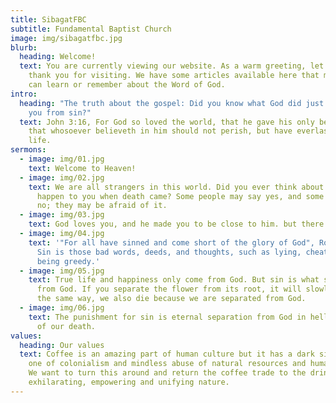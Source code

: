 ```yaml
---
title: SibagatFBC
subtitle: Fundamental Baptist Church
image: img/sibagatfbc.jpg
blurb:
  heading: Welcome!
  text: You are currently viewing our website. As a warm greeting, let us say
    thank you for visiting. We have some articles available here that maybe you
    can learn or remember about the Word of God.
intro:
  heading: "The truth about the gospel: Did you know what God did just to redeem
    you from sin?"
  text: John 3:16, For God so loved the world, that he gave his only begotten Son,
    that whosoever believeth in him should not perish, but have everlasting
    life.
sermons:
  - image: img/01.jpg
    text: Welcome to Heaven!
  - image: img/02.jpg
    text: We are all strangers in this world. Did you ever think about what would
      happen to you when death came? Some people may say yes, and some may say
      no; they may be afraid of it.
  - image: img/03.jpg
    text: God loves you, and he made you to be close to him. but there is a problem.
  - image: img/04.jpg
    text: '"For all have sinned and come short of the glory of God", Romans 3:23.
      Sin is those bad words, deeds, and thoughts, such as lying, cheating, and
      being greedy.'
  - image: img/05.jpg
    text: True life and happiness only come from God. But sin is what separates us
      from God. If you separate the flower from its root, it will slowly die. In
      the same way, we also die because we are separated from God.
  - image: img/06.jpg
    text: The punishment for sin is eternal separation from God in hell at the time
      of our death.
values:
  heading: Our values
  text: Coffee is an amazing part of human culture but it has a dark side too –
    one of colonialism and mindless abuse of natural resources and human lives.
    We want to turn this around and return the coffee trade to the drink’s
    exhilarating, empowering and unifying nature.
---
```

